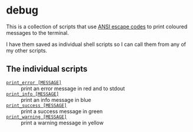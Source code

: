 # debug

This is a collection of scripts that use [ANSI escape codes](https://stackoverflow.com/a/5947802/1558022) to print coloured messages to the terminal.

I have them saved as individual shell scripts so I can call them from any of my other scripts.

## The individual scripts

<!-- [[[cog

# This adds the root of the repo to the PATH, which has cog_helpers.py
from os.path import abspath, dirname
import sys

sys.path.append(abspath(dirname(dirname("."))))

import cog_helpers

folder_name = "debug"

scripts = [
    {
        "usage": "print_error [MESSAGE]",
        "description": """
        print an error message in red and to stdout
        """
    },
    {
        "usage": "print_info [MESSAGE]",
        "description": """
        print an info message in blue
        """
    },
    {
        "usage": "print_success [MESSAGE]",
        "description": """
        print a success message in green
        """
    },
    {
        "usage": "print_warning [MESSAGE]",
        "description": """
        print a warning message in yellow
        """
    },
]

cog_helpers.create_description_table(folder_name=folder_name, scripts=scripts)

]]]-->
<dl>
  <dt>
    <a href="https://github.com/alexwlchan/scripts/blob/main/debug/print_error">
      <code>print_error [MESSAGE]</code>
    </a>
  </dt>
  <dd>
    print an error message in red and to stdout
  </dd>

  <dt>
    <a href="https://github.com/alexwlchan/scripts/blob/main/debug/print_info">
      <code>print_info [MESSAGE]</code>
    </a>
  </dt>
  <dd>
    print an info message in blue
  </dd>

  <dt>
    <a href="https://github.com/alexwlchan/scripts/blob/main/debug/print_success">
      <code>print_success [MESSAGE]</code>
    </a>
  </dt>
  <dd>
    print a success message in green
  </dd>

  <dt>
    <a href="https://github.com/alexwlchan/scripts/blob/main/debug/print_warning">
      <code>print_warning [MESSAGE]</code>
    </a>
  </dt>
  <dd>
    print a warning message in yellow
  </dd>
</dl>
<!-- [[[end]]] (sum: b8iS/LTHw2) -->

